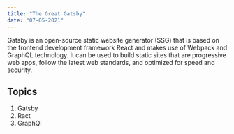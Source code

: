 ```yaml
---
title: "The Great Gatsby"
date: "07-05-2021"
---
```


Gatsby is an open-source static website generator (SSG) that is based on the frontend development framework React and makes use of Webpack and GraphQL technology. It can be used to build static sites that are progressive web apps, follow the latest web standards, and optimized for speed and security.

## Topics

1. Gatsby
2. Ract
3. GraphQl